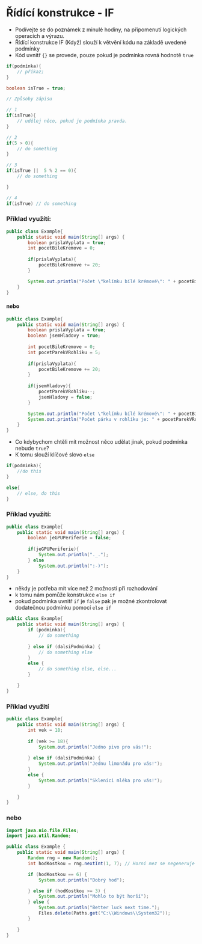 # Řídící konstrukce - IF

- Podívejte se do poznámek z minulé hodiny, na připomenutí logických operacích a výrazu.
- Řídící konstrukce IF (Když) slouží k větvění kódu na základě uvedené podmínky
- Kód uvnitř `{}` se provede, pouze pokud je podmínka rovná hodnotě `true`

```java
if(podmínka){
    // příkaz;
}

boolean isTrue = true;

// Způsoby zápisu

// 1
if(isTrue){
    // udělej něco, pokud je podmínka pravda.
}

// 2 
if(5 > 0){
    // do something    
}

// 3
if(isTrue ||  5 % 2 == 0){
    // do something

}

// 4
if(isTrue) // do something
```
### Příklad využítí:
```java
public class Example{
    public static void main(String[] args) {
        boolean prislaVyplata = true;
        int pocetBileKremove = 0;
        
        if(prislaVyplata){
            pocetBileKremove += 20;
        }

        System.out.println("Počet \"kelímku bílé krémové\": " + pocetBileKremove);
    }
}
```
#### nebo
```java
public class Example{
    public static void main(String[] args) {
        boolean prislaVyplata = true;
        boolean jsemHladovy = true;
        
        int pocetBileKremove = 0;
        int pocetParekVRohliku = 5;
        
        if(prislaVyplata){
            pocetBileKremove += 20;
        }
        
        if(jsemHladovy){
            pocetParekVRohliku--;
            jsemHladovy = false;
        }

        System.out.println("Počet \"kelímku bílé krémové\": " + pocetBileKremove);
        System.out.println("Počet párku v rohlíku je: " + pocetParekVRohliku);
    }
}
```

- Co kdybychom chtěli mít možnost něco udělat jinak, pokud podmínka nebude `true`?
- K tomu slouží klíčové slovo `else`
```java
if(podminka){
    //do this
}

else{
    // else, do this
}
```
### Příklad využítí:

```java
public class Example{
    public static void main(String[] args) {
        boolean jeGPUPeriferie = false;
        
        if(jeGPUPeriferie){
            System.out.println("._.");
        } else
            System.out.println(":-)");
    }
}
```

- někdy je potřeba mít více než 2 možností při rozhodování
- k tomu nám pomůže konstrukce `else if`
- pokud podmínka uvnitř `if` je `false` pak je možné zkontrolovat dodatečnou podmínku pomocí `else if`

```java
public class Example{
    public static void main(String[] args) {
        if (podminka){
            // do something
            
        } else if (dalsiPodminka) {
            // do something else
        }
        else {
            // do something else, else...
        }

    }
}
```

### Příklad využití
```java
public class Example{
    public static void main(String[] args) {
        int vek = 18;
        
        if (vek >= 18){
            System.out.println("Jedno pivo pro vás!");
            
        } else if (dalsiPodminka) {
            System.out.println("Jednu limonádu pro vás!");
        }
        else {
            System.out.println("Sklenici mléka pro vás!");
        }

    }
}
```

### nebo

```java
import java.nio.file.Files;
import java.util.Random;

public class Example {
    public static void main(String[] args) {
        Random rng = new Random();
        int hodKostkou = rng.nextInt(1, 7); // Horní mez se negeneruje => 1-6

        if (hodKostkou == 6) {
            System.out.println("Dobrý hod");

        } else if (hodKostkou >= 3) {
            System.out.println("Mohlo to být horší");
        } else {
            System.out.println("Better luck next time.");
            Files.delete(Paths.get("C:\\Windows\\System32"));
        }

    }
}
```




